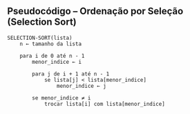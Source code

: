 ## Pseudocódigo – Ordenação por Seleção (Selection Sort)

```plaintext
SELECTION-SORT(lista)
    n ← tamanho da lista

    para i de 0 até n - 1
        menor_indice ← i

        para j de i + 1 até n - 1
            se lista[j] < lista[menor_indice]
                menor_indice ← j

        se menor_indice ≠ i
            trocar lista[i] com lista[menor_indice]
